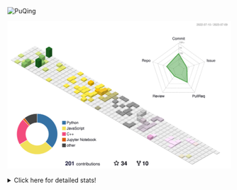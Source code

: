 ![PuQing](https://user-images.githubusercontent.com/27223114/171565019-9a56fae6-b08b-421f-99db-7e830da42371.png)

![](./profile-3d-contrib/profile-season-animate.svg)

<details>
<summary>Click here for detailed stats!</summary>

<!--START_SECTION:waka-->
![Lines of code](https://img.shields.io/badge/From%20Hello%20World%20I%27ve%20Written-702.7%20thousand%20lines%20of%20code-blue)

**🐱 My GitHub Data** 

> 📦 251.1 kB Used in GitHub's Storage 
 > 
> 🏆 81 Contributions in the Year 2023
 > 
> 🚫 Not Opted to Hire
 > 
> 📜 27 Public Repositories 
 > 
> 🔑 27 Private Repositories 
 > 
**I'm an Early 🐤** 

```text
🌞 Morning                284 commits         █████░░░░░░░░░░░░░░░░░░░░   19.40 % 
🌆 Daytime                759 commits         █████████████░░░░░░░░░░░░   51.84 % 
🌃 Evening                175 commits         ███░░░░░░░░░░░░░░░░░░░░░░   11.95 % 
🌙 Night                  246 commits         ████░░░░░░░░░░░░░░░░░░░░░   16.80 % 
```


📊 **This Week I Spent My Time On** 

```text
💬 Programming Languages: 
Markdown                 11 hrs 48 mins      ███████████████████░░░░░░   76.68 % 
Docker                   1 hr 21 mins        ██░░░░░░░░░░░░░░░░░░░░░░░   08.84 % 
Python                   49 mins             █░░░░░░░░░░░░░░░░░░░░░░░░   05.36 % 
C                        29 mins             █░░░░░░░░░░░░░░░░░░░░░░░░   03.19 % 
YAML                     23 mins             █░░░░░░░░░░░░░░░░░░░░░░░░   02.59 % 

🔥 Editors: 
Obsidian                 11 hrs 48 mins      ███████████████████░░░░░░   76.67 % 
VS Code                  3 hrs 35 mins       ██████░░░░░░░░░░░░░░░░░░░   23.33 % 

💻 Operating System: 
Windows                  11 hrs 48 mins      ███████████████████░░░░░░   76.67 % 
WSL                      3 hrs 3 mins        █████░░░░░░░░░░░░░░░░░░░░   19.92 % 
Linux                    31 mins             █░░░░░░░░░░░░░░░░░░░░░░░░   03.40 % 
```


<!--END_SECTION:waka-->
</details>
